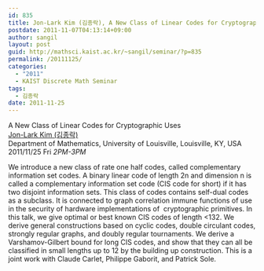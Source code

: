 ```yaml
---
id: 835
title: Jon-Lark Kim (김종락), A New Class of Linear Codes for Cryptographic Uses
postdate: 2011-11-07T04:13:14+09:00
author: sangil
layout: post
guid: http://mathsci.kaist.ac.kr/~sangil/seminar/?p=835
permalink: /20111125/
categories:
  - "2011"
  - KAIST Discrete Math Seminar
tags:
  - 김종락
date: 2011-11-25
---
```

<div class="talk">
  A New Class of Linear Codes for Cryptographic Uses
</div>

<div class="speaker">
  <a href="http://www.math.louisville.edu/~jlkim/">Jon-Lark Kim (김종락)</a><br />Department of Mathematics, University of Louisville, Louisville, KY, USA
</div>

<div class="date">
  2011/11/25 Fri <em>2PM-3PM</em>
</div>

<div class="abstract">
  <p>
    We introduce a new class of rate one half codes, called complementary information set codes. A binary linear code of length 2n and dimension n is called a complementary information set code (CIS code for short) if it has two disjoint information sets. This class of codes contains self-dual codes as a subclass. It is connected to graph correlation immune functions of use in the security of hardware implementations of  cryptographic primitives. In this talk, we give optimal or best known CIS codes of length <132. We  derive general constructions based on cyclic codes, double circulant codes, strongly regular graphs, and doubly regular tournaments. We derive a Varshamov-Gilbert bound for long CIS codes, and show that they can all be classified in small lengths up to 12 by the building up construction. This is a joint work with Claude Carlet, Philippe Gaborit, and Patrick Sole.
  </p>
</div>
